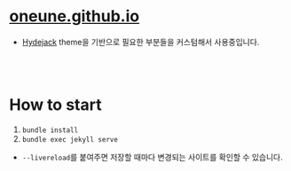 # [oneune.github.io](https://oneune.github.io/)
* [Hydejack](https://github.com/hydecorp/hydejack/tree/master) theme을 기반으로 필요한 부분들을 커스텀해서 사용중입니다.
<br/>
<br/>

# How to start
1. `bundle install`
2. `bundle exec jekyll serve`
  * `--livereload`를 붙여주면 저장할 때마다 변경되는 사이트를 확인할 수 있습니다.